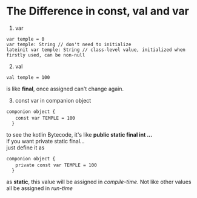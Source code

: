 # The Difference in const, val and var

1. var
```
var temple = 0
var temple: String // don't need to initialize
lateinit var temple: String // class-level value, initialized when firstly used, can be non-null 
```

2. val
```
val temple = 100
```
is like **final**, once assigned can't change again.

3. const var in companion object
```
componion object {
　　const var TEMPLE = 100
  }
```
to see the kotlin Bytecode, it's like **public static final int ...**</br>
if you want private static final...</br>
just define it as 
```
componion object {
　　private const var TEMPLE = 100
  }
```

as **static**, this value will be assigned in *compile-time*. Not like other values all be assigned in *run-time* 
